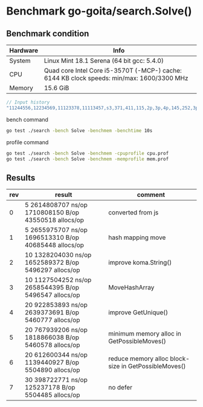 # Benchmark go-goita/search.Solve()

## Benchmark condition


Hardware | Info
---------|----------
 System | Linux Mint 18.1 Serena (64 bit gcc: 5.4.0)
 CPU | Quad core Intel Core i5-3570T (-MCP-) cache: 6144 KB clock speeds: min/max: 1600/3300 MHz
Memory | 15.6 GiB


```go
// Input history
"11244556,12234569,11123378,11113457,s3,371,411,115,2p,3p,4p,145,252,3p,4p,124,2p"
```

bench command
```sh
go test ./search -bench Solve -benchmem -benchtime 10s 
```

profile command
```sh
go test ./search -bench Solve -benchmem -cpuprofile cpu.prof
go test ./search -bench Solve -benchmem -memprofile mem.prof
```


## Results
rev | result | comment
---------|----------|---------
 0 | 5	2614808707 ns/op	1710808150 B/op	43550518 allocs/op | converted from js
 1 | 5	2655975707 ns/op	1696513310 B/op	40685448 allocs/op | hash mapping move
 2 | 10	1328204030 ns/op	1652589372 B/op	 5496297 allocs/op | improve koma.String() 
 3 | 10	1127504252 ns/op	2658544395 B/op	 5496547 allocs/op | MoveHashArray
 4 | 20  922853893 ns/op    2639373691 B/op  5460777 allocs/op | improve GetUnique()
 5 | 20  767939206 ns/op    1818866038 B/op  5460578 allocs/op | minimum memory alloc in GetPossibleMoves()
 6 | 20  612600344 ns/op    1139440927 B/op  5504890 allocs/op | reduce memory alloc block-size in GetPossibleMoves()
 7 | 30	 398722771 ns/op	 125237178 B/op	 5504485 allocs/op | no defer
